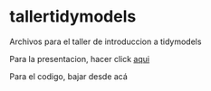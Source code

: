 # tallertidymodels
Archivos para el taller de introduccion a tidymodels

Para la presentacion, hacer click [aqui](https://raw.githack.com/Saryace/tallertidyverse/master/tallertidyverse.html)

Para el codigo, bajar desde acá
